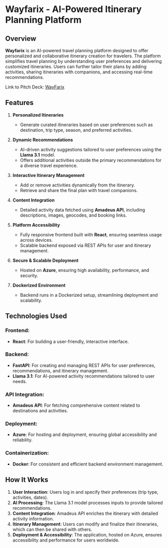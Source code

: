 # Wayfarix - AI-Powered Itinerary Planning Platform

## Overview
**Wayfarix** is an AI-powered travel planning platform designed to offer personalized and collaborative itinerary creation for travelers. The platform simplifies travel planning by understanding user preferences and delivering customized itineraries. Users can further tailor their plans by adding activities, sharing itineraries with companions, and accessing real-time recommendations.

Link to Pitch Deck: [WayFarix](www.wikipedia.com)

## Features

1. **Personalized Itineraries**
   - Generate curated itineraries based on user preferences such as destination, trip type, season, and preferred activities.

2. **Dynamic Recommendations**
   - AI-driven activity suggestions tailored to user preferences using the **Llama 3.1** model.
   - Offers additional activities outside the primary recommendations for a diverse travel experience.

3. **Interactive Itinerary Management**
   - Add or remove activities dynamically from the itinerary.
   - Retrieve and share the final plan with travel companions.

4. **Content Integration**
   - Detailed activity data fetched using **Amadeus API**, including descriptions, images, geocodes, and booking links.

5. **Platform Accessibility**
   - Fully responsive frontend built with **React**, ensuring seamless usage across devices.
   - Scalable backend exposed via REST APIs for user and itinerary management.

6. **Secure & Scalable Deployment**
   - Hosted on **Azure**, ensuring high availability, performance, and security.

7. **Dockerized Environment**
   - Backend runs in a Dockerized setup, streamlining deployment and scalability.

## Technologies Used

### Frontend:
- **React**: For building a user-friendly, interactive interface.

### Backend:
- **FastAPI**: For creating and managing REST APIs for user preferences, recommendations, and itinerary management.
- **Llama 3.1**: For AI-powered activity recommendations tailored to user needs.

### API Integration:
- **Amadeus API**: For fetching comprehensive content related to destinations and activities.

### Deployment:
- **Azure**: For hosting and deployment, ensuring global accessibility and reliability.

### Containerization:
- **Docker**: For consistent and efficient backend environment management.

## How It Works

1. **User Interaction**: Users log in and specify their preferences (trip type, activities, dates).
2. **AI Processing**: The Llama 3.1 model processes inputs to provide tailored recommendations.
3. **Content Integration**: Amadeus API enriches the itinerary with detailed activity information.
4. **Itinerary Management**: Users can modify and finalize their itineraries, which can then be shared with others.
5. **Deployment & Accessibility**: The application, hosted on Azure, ensures accessibility and performance for users worldwide.

